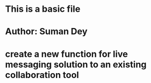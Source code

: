 # This is a basic file
# Author: Suman Dey

# create a new function for live messaging solution to an existing collaboration tool